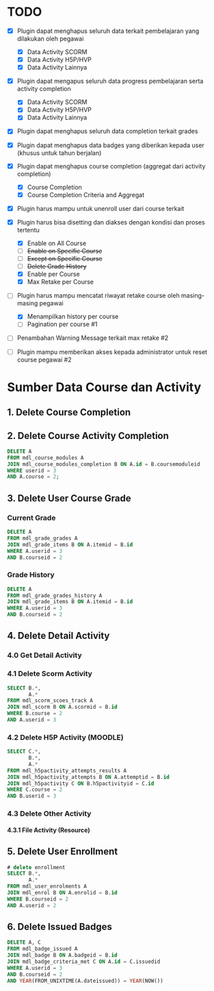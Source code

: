 # TODO

- [x] Plugin dapat menghapus seluruh data terkait pembelajaran yang dilakukan oleh pegawai
  - [x] Data Activity SCORM
  - [x] Data Activity H5P/HVP
  - [x] Data Activity Lainnya
- [x] Plugin dapat mengapus seluruh data progress pembelajaran serta activity completion
  - [x] Data Activity SCORM
  - [x] Data Activity H5P/HVP
  - [x] Data Activity Lainnya
- [x] Plugin dapat menghapus seluruh data completion terkait grades
- [x] Plugin dapat menghapus data badges yang diberikan kepada user (khusus untuk tahun berjalan)
- [x] Plugin dapat menghapus course completion (aggregat dari activity completion)
  - [x] Course Completion
  - [x] Course Completion Criteria and Aggregat
- [x] Plugin harus mampu untuk unenroll user dari course terkait
- [x] Plugin harus bisa disetting dan diakses dengan kondisi dan proses tertentu
  - [x] Enable on All Course
  - [ ] ~~Enable on Specific Course~~
  - [ ] ~~Except on Specific Course~~ 
  - [ ] ~~Delete Grade History~~
  - [x] Enable per Course
  - [x] Max Retake per Course
- [ ] Plugin harus mampu mencatat riwayat retake course oleh masing-masing pegawai
  - [x] Menampilkan history per course
  - [ ] Pagination per course #1
- [ ] Penambahan Warning Message terkait max retake #2
- [ ] Plugin mampu memberikan akses kepada administrator untuk reset course pegawai #2



# Sumber Data Course dan Activity

## 1. Delete Course Completion

## 2. Delete Course Activity Completion

```sql
DELETE A
FROM mdl_course_modules A
JOIN mdl_course_modules_completion B ON A.id = B.coursemoduleid
WHERE userid = 3
AND A.course = 2;
```

## 3. Delete User Course Grade

### Current Grade

```sql
DELETE A
FROM mdl_grade_grades A
JOIN mdl_grade_items B ON A.itemid = B.id
WHERE A.userid = 3
AND B.courseid = 2
```

### Grade History

```sql
DELETE A
FROM mdl_grade_grades_history A
JOIN mdl_grade_items B ON A.itemid = B.id
WHERE A.userid = 3
AND B.courseid = 2
```

## 4. Delete Detail Activity

### 4.0 Get Detail Activity


### 4.1 Delete Scorm Activity

```sql
SELECT B.*,
       A.*
FROM mdl_scorm_scoes_track A
JOIN mdl_scorm B ON A.scormid = B.id
WHERE B.course = 2
AND A.userid = 3
```

### 4.2 Delete H5P Activity (MOODLE)

```sql
SELECT C.*,
       B.*,
       A.*
FROM mdl_h5pactivity_attempts_results A
JOIN mdl_h5pactivity_attempts B ON A.attemptid = B.id
JOIN mdl_h5pactivity C ON B.h5pactivityid = C.id
WHERE C.course = 2
AND B.userid = 3
```

### 4.3 Delete Other Activity

#### 4.3.1 File Activity (Resource)

## 5. Delete User Enrollment

```sql
# delete enrollment
SELECT B.*,
       A.*
FROM mdl_user_enrolments A
JOIN mdl_enrol B ON A.enrolid = B.id
WHERE B.courseid = 2
AND A.userid = 2
```

## 6. Delete Issued Badges

```sql
DELETE A, C
FROM mdl_badge_issued A
JOIN mdl_badge B ON A.badgeid = B.id
JOIN mdl_badge_criteria_met C ON A.id = C.issuedid
WHERE A.userid = 3
AND B.courseid = 2
AND YEAR(FROM_UNIXTIME(A.dateissued)) = YEAR(NOW())
```